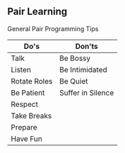 ## Pair Learning

General Pair Programming Tips

| Do's         | Don'ts            |
|--------------|-------------------|
| Talk         | Be Bossy          |
| Listen       | Be Intimidated    |
| Rotate Roles | Be Quiet          |
| Be Patient   | Suffer in Silence |
| Respect      |                   |
| Take Breaks  |                   |
| Prepare      |                   |
| Have Fun     |                   ||








